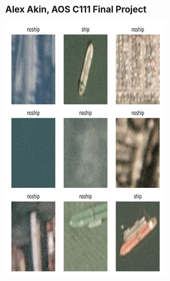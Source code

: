 
# Alex Akin, AOS C111 Final Project

<img align="left" width="800" height="800" src="/Images/visualization_1.png">
